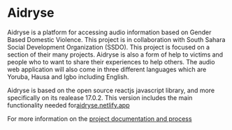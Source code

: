 # Aidryse

Aidryse is a platform for accessing audio information based on Gender Based Domestic Violence. This project is in collaboration with South Sahara Social Development Organization (SSDO). This project is focused on a section of their many projects. Aidryse is also a form of help to victims and people who to want to share their experiences to help others. The audio web application will also come in three different languages which are Yoruba, Hausa and Igbo including English.

Aidryse is based on the open source reactjs javascript library, and more specifically on its realease 17.0.2. This version includes the main functionality needed for[aidryse.netlify.app](https://aidryse.netlify.app/)

For more information on the [project documentation and process](https://link.medium.com/kocr7zzGyub)
